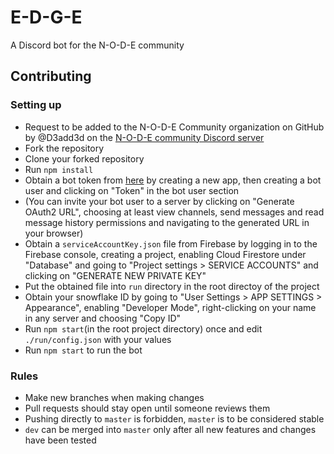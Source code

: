 # E-D-G-E
A Discord bot for the N-O-D-E community

## Contributing

### Setting up

 - Request to be added to the N-O-D-E Community organization on GitHub by @D3add3d on the [N-O-D-E community Discord server](https://discord.gg/g9uvEAP)
 - Fork the repository
 - Clone your forked repository
 - Run `npm install`
 - Obtain a bot token from [here](https://discordapp.com/developers/applications/me) by creating a new app, then creating a bot user and clicking on "Token" in the bot user section
 - (You can invite your bot user to a server by clicking on "Generate OAuth2 URL", choosing at least view channels, send messages and read message history permissions and navigating to the generated URL in your browser) 
 - Obtain a `serviceAccountKey.json` file from Firebase by logging in to the Firebase console, creating a project, enabling Cloud Firestore under "Database" and going to "Project settings > SERVICE ACCOUNTS" and clicking on "GENERATE NEW PRIVATE KEY"
 - Put the obtained file into `run` directory in the root directoy of the project
 - Obtain your snowflake ID by going to "User Settings > APP SETTINGS > Appearance", enabling "Developer Mode", right-clicking on your name in any server and choosing "Copy ID"
 - Run `npm start`(in the root project directory) once and edit `./run/config.json` with your values
 - Run `npm start` to run the bot
 
### Rules
 
 - Make new branches when making changes
 - Pull requests should stay open until someone reviews them
 - Pushing directly to `master` is forbidden, `master` is to be considered stable
 - `dev` can be merged into `master` only after all new features and changes have been tested
